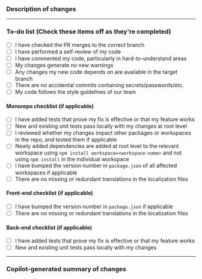 ### Description of changes

<!--
  Replace this comment with a description of the changes your PR makes.
  Include any info that might be relevant for your teammates to understand and discuss the changes.
  (Also, make sure to add a meaningful title above! Please don't just use the branch name or story number).
-->

<!--
  If you are merging to master, please make sure to add a link to the customer approval below if applicable (to Xurrent/Shortcut/ etc.):

  ---
  ### Approved for production at:
  Xurrent ticket: [Xurrent ticket number](https://xurrent.com/ticket/12345)
--->

---

### To-do list (Check these items off as they're completed)

- [ ] I have checked the PR merges to the correct branch
- [ ] I have performed a self-review of my code
- [ ] I have commented my code, particularly in hard-to-understand areas
- [ ] My changes generate no new warnings
- [ ] Any changes my new code depends on are available in the target branch
- [ ] There are no accidental commits containing secrets/passwords/etc.
- [ ] My code follows the style guidelines of our team

#### Monorepo checklist (if applicable)

- [ ] I have added tests that prove my fix is effective or that my feature works
- [ ] New and existing unit tests pass locally with my changes at root level
- [ ] I reviewed whether my changes impact other packages or workspaces in the repo, and tested them if applicable
- [ ] Newly added dependencies are added at root level to the relevant workspace using `npm install workspace=<workspace-name>` and not using `npm install` in the individual workspace
- [ ] I have bumped the version number in `package.json` of all affected workspaces if applicable
- [ ] There are no missing or redundant translations in the localization files

#### Front-end checklist (if applicable)

- [ ] I have bumped the version number in `package.json` if applicable
- [ ] There are no missing or redundant translations in the localization files

#### Back-end checklist (if applicable)

- [ ] I have added tests that prove my fix is effective or that my feature works
- [ ] New and existing unit tests pass locally with my changes

---

### Copilot-generated summary of changes

<!--
  Replace this comment with a Copilot-generated summary of your changes.
-->
